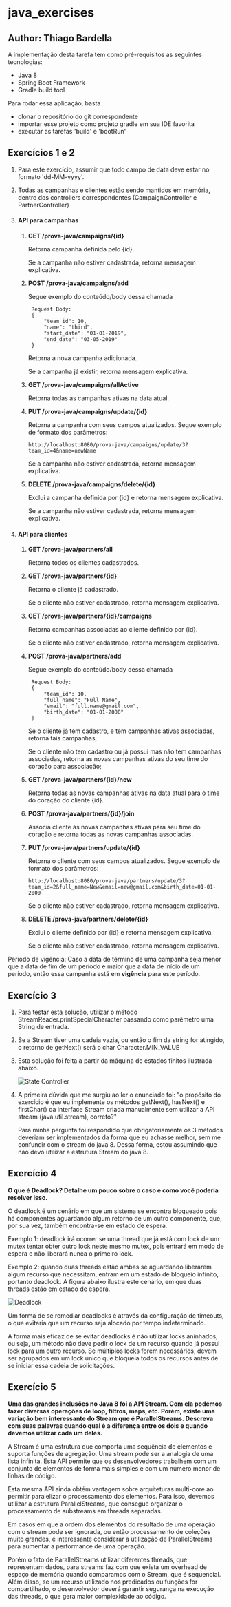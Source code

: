 # java_exercises

## Author: Thiago Bardella

A implementação desta tarefa tem como pré-requisitos as seguintes tecnologias:

*   Java 8
*   Spring Boot Framework
*   Gradle build tool

Para rodar essa aplicação, basta
 
*   clonar o repositório do git correspondente
*   importar esse projeto como projeto gradle em sua IDE favorita
*   executar as tarefas 'build' e 'bootRun'
 
## Exercícios 1 e 2


1)  Para este exercício, assumir que todo campo de data deve estar no formato 
'dd-MM-yyyy'.

2)  Todas as campanhas e clientes estão sendo mantidos em memória, dentro dos controllers correspondentes (CampaignController e PartnerController)

2)  #### API para campanhas
    
    1) <b>GET /prova-java/campaigns/{id}</b>
    
        Retorna campanha definida pelo {id}.
    
        Se a campanha não estiver cadastrada, retorna mensagem explicativa.  

    2) <b>POST /prova-java/campaigns/add</b>
    
        Segue exemplo do conteúdo/body dessa chamada
    
            Request Body:
            {
            	"team_id": 10,
            	"name": "third",
            	"start_date": "01-01-2019",
            	"end_date": "03-05-2019"
            }
        
        Retorna a nova campanha adicionada.
        
        Se a campanha já existir, retorna mensagem explicativa.

    3)  <b>GET /prova-java/campaigns/allActive</b>
    
        Retorna todas as campanhas ativas na data atual.
        
    4)  <b>PUT /prova-java/campaigns/update/{id}</b>

        Retorna a campanha com seus campos atualizados. Segue exemplo de formato dos parâmetros:
        
            http://localhost:8080/prova-java/campaigns/update/3?team_id=4&name=newName
        
        Se a campanha não estiver cadastrada, retorna mensagem explicativa.  
        
    5)  <b>DELETE /prova-java/campaigns/delete/{id}</b>
        
        Exclui a campanha definida por {id} e retorna mensagem explicativa.
                
        Se a campanha não estiver cadastrada, retorna mensagem explicativa.  

3)  #### API para clientes

    1)  <b> GET /prova-java/partners/all</b>
    
        Retorna todos os clientes cadastrados.
    
    1) <b>GET /prova-java/partners/{id}</b>
    
        Retorna o cliente já cadastrado.
        
        Se o cliente não estiver cadastrado, retorna mensagem explicativa.    
    
    1) <b>GET /prova-java/partners/{id}/campaigns</b>
    
        Retorna campanhas associadas ao cliente  definido por {id}.
    
        Se o cliente não estiver cadastrado, retorna mensagem explicativa.  

    2) <b>POST /prova-java/partners/add</b>
    
        Segue exemplo do conteúdo/body dessa chamada
    
            Request Body:
            {
            	"team_id": 10,
            	"full_name": "Full Name",
            	"email": "full.name@gmail.com",
            	"birth_date": "01-01-2000"
            }
        
        Se o cliente já tem cadastro, e tem campanhas ativas associadas, retorna tais campanhas;
        
        Se o cliente não tem cadastro ou já possui mas não tem campanhas associadas, retorna as novas campanhas ativas do seu time do coração para associação;
    
    3)  <b>GET /prova-java/partners/{id}/new</b>
    
        Retorna todas as novas campanhas ativas na data atual para o time do coração do cliente {id}.
       
    3)  <b>POST /prova-java/partners/{id}/join</b>
           
        Associa cliente às novas campanhas ativas para seu time do coração e retorna todas as novas campanhas associadas.
               
    4)  <b>PUT /prova-java/partners/update/{id}</b>

        Retorna o cliente com seus campos atualizados. Segue exemplo de formato dos parâmetros:
        
            http://localhost:8080/prova-java/partners/update/3?team_id=2&full_name=New&email=new@gmail.com&birth_date=01-01-2000
        
        Se o cliente não estiver cadastrado, retorna mensagem explicativa.  
        
    5)  <b>DELETE /prova-java/partners/delete/{id}</b>
        
        Exclui o cliente definido por {id} e retorna mensagem explicativa.
                
        Se o cliente não estiver cadastrado, retorna mensagem explicativa.  


   Período de vigência:
Caso a data de término de uma campanha seja menor que a data de fim de um período e maior que a data de início de um período, então essa campanha está em <b>vigência</b> para este período.

## Exercício 3

1) Para testar esta solução, utilizar o método StreamReader.printSpecialCharacter passando como parêmetro uma String de entrada.

2) Se a Stream tiver uma cadeia vazia, ou então o fim da string for atingido, o retorno de getNext() será o char Character.MIN_VALUE

2) Esta solução foi feita a partir da máquina de estados finitos ilustrada abaixo.

    ![State Controller](src/main/resources/stateController.jpg)

2) A primeira dúvida que me surgiu ao ler o enunciado foi: "o propósito do exercício é que eu implemente os métodos getNext(), hasNext() e firstChar() da interface Stream criada manualmente sem utilizar a API stream (java.util.stream), correto?"

    Para minha pergunta foi respondido que obrigatoriamente os 3 métodos deveriam ser implementados da forma que eu achasse melhor, sem me confundir com o stream do java 8.
    Dessa forma, estou assumindo que não devo utilizar a estrutura Stream do java 8.




## Exercício 4

<b>O que é Deadlock? Detalhe um pouco sobre o caso e como você poderia
resolver isso.</b>

O deadlock é um cenário em que um sistema se encontra bloqueado pois há componentes aguardando algum retorno de um outro componente, que, por sua vez, também encontra-se em estado de espera.  

Exemplo 1: deadlock irá ocorrer se uma thread que já está com lock de um mutex tentar obter outro lock neste mesmo mutex, pois entrará em modo de espera e não liberará nunca o primeiro lock.

Exemplo 2: quando duas threads estão ambas se aguardando liberarem algum recurso que necessitam, entram em um estado de bloqueio infinito, portanto deadlock. A figura abaixo ilustra este cenário, em que duas threads estão em estado de espera.

![Deadlock](src/main/resources/deadlock.jpg)

Um forma de se remediar deadlocks é através da configuração de timeouts, o que evitaria que um recurso seja alocado por tempo indeterminado.

A forma mais eficaz de se evitar deadlocks é não utilizar locks aninhados, ou seja, um método não deve pedir o lock de um recurso quando já possui lock para um outro recurso. Se múltiplos locks forem necessários, devem ser agrupados em um lock único que bloqueia todos os recursos antes de se iniciar essa cadeia de solicitações.

## Exercício 5

<b>Uma das grandes inclusões no Java 8 foi a API Stream. Com ela podemos
fazer diversas operações de loop, filtros, maps, etc. Porém, existe uma
variação bem interessante do Stream que é ParallelStreams. Descreva com
suas palavras quando qual é a diferença entre os dois e quando devemos
utilizar cada um deles.</b>

A Stream é uma estrutura que comporta uma sequência de elementos e suporta 
funções de agregação. Uma stream pode ser a analogia de uma lista infinita.
Esta API permite que os desenvolvedores trabalhem com um conjunto de elementos de 
forma mais simples e com um número menor de linhas de código.

Esta mesma API ainda obtém vantagem sobre arquiteturas multi-core ao permitir paralelizar
o processamento dos elementos. Para isso, devemos utilizar a estrutura ParallelStreams, que consegue 
organizar o processamento de substreams em threads separadas.

Em casos em que a ordem dos elementos do resultado de uma operação com o stream pode ser 
ignorada, ou então processamento de coleções muito grandes, é interessante considerar
a utilização de ParallelStreams para aumentar a performance de uma operação.

Porém o fato de ParallelStreams utilizar diferentes threads, que representam dados, para streams faz com que
exista um overhead de espaço de memória quando comparamos com o Stream, que é sequencial. Além disso,
se um recurso utilizado nos predicados ou funções for compartilhado, 
o desenvolvedor deverá garantir segurança na execução das threads, o que gera maior 
complexidade ao código.
